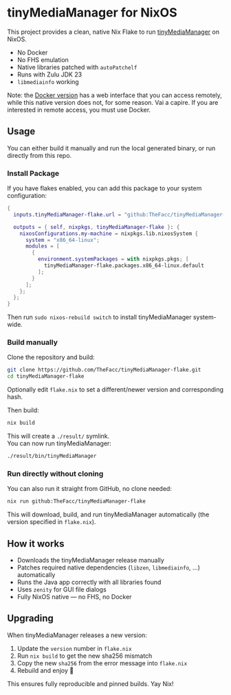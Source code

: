 # tinyMediaManager for NixOS

This project provides a clean, native Nix Flake to run [tinyMediaManager](https://www.tinymediamanager.org/) on NixOS.

- No Docker
- No FHS emulation
- Native libraries patched with `autoPatchelf`
- Runs with Zulu JDK 23
- `libmediainfo` working

Note: the [Docker version](https://hub.docker.com/r/tinymediamanager/tinymediamanager/tags?page=1&name=latest) has a web interface that you can access remotely, while this native version does not, for some reason. Vai a capire. If you are interested in remote access, you must use Docker.



## Usage

You can either build it manually and run the local generated binary, or run directly from this repo.

### Install Package

If you have flakes enabled, you can add this package to your system configuration:

```nix
{
  inputs.tinyMediaManager-flake.url = "github:TheFacc/tinyMediaManager-flake";

  outputs = { self, nixpkgs, tinyMediaManager-flake }: {
    nixosConfigurations.my-machine = nixpkgs.lib.nixosSystem {
      system = "x86_64-linux";
      modules = [
        {
          environment.systemPackages = with nixpkgs.pkgs; [
            tinyMediaManager-flake.packages.x86_64-linux.default
          ];
        }
      ];
    };
  };
}
```

Then run `sudo nixos-rebuild switch` to install tinyMediaManager system-wide.

### Build manually

Clone the repository and build:

```bash
git clone https://github.com/TheFacc/tinyMediaManager-flake.git
cd tinyMediaManager-flake
```

Optionally edit `flake.nix` to set a different/newer version and corresponding hash.

Then build:

```bash
nix build
```

This will create a `./result/` symlink.  
You can now run tinyMediaManager:

```bash
./result/bin/tinyMediaManager
```



### Run directly without cloning

You can also run it straight from GitHub, no clone needed:

```bash
nix run github:TheFacc/tinyMediaManager-flake
```

This will download, build, and run tinyMediaManager automatically (the version specified in `flake.nix`).



## How it works

- Downloads the tinyMediaManager release manually
- Patches required native dependencies (`libzen`, `libmediainfo`, ...) automatically
- Runs the Java app correctly with all libraries found
- Uses `zenity` for GUI file dialogs
- Fully NixOS native — no FHS, no Docker

## Upgrading

When tinyMediaManager releases a new version:
1. Update the `version` number in `flake.nix`
2. Run `nix build` to get the new sha256 mismatch
3. Copy the new `sha256` from the error message into `flake.nix`
5. Rebuild and enjoy 🎉

This ensures fully reproducible and pinned builds. Yay Nix!
